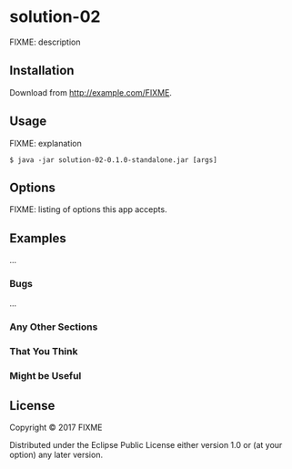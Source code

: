 # solution-02

FIXME: description

## Installation

Download from http://example.com/FIXME.

## Usage

FIXME: explanation

    $ java -jar solution-02-0.1.0-standalone.jar [args]

## Options

FIXME: listing of options this app accepts.

## Examples

...

### Bugs

...

### Any Other Sections
### That You Think
### Might be Useful

## License

Copyright © 2017 FIXME

Distributed under the Eclipse Public License either version 1.0 or (at
your option) any later version.
